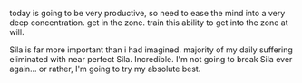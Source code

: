 today is going to be very productive, so need to ease the mind into a very deep concentration. get in the zone. train this ability to get into the zone at will.

Sila is far more important than i had imagined. majority of my daily suffering eliminated with near perfect Sila. Incredible. I'm not going to break Sila ever again... or rather, I'm going to try my absolute best.